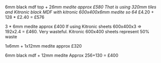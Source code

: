 6mm black mdf top + 2*6mm medite approx £580
That is using 320mm tiles and Kitronic black MDF with kitronic 600x400x6mm medite
so 64* £4.20 + 128 * £2.40 = £576


3 * 6mm medite approx £400
If using Kitronic sheets 600x400x3 => 192x2.4 = £460. Very wasteful. Kitronic 600x400 sheets represent 50% waste

1x6mm + 1x12mm medite approx £320

6mm black mdf + 12mm medite Approx 256+130 = £400